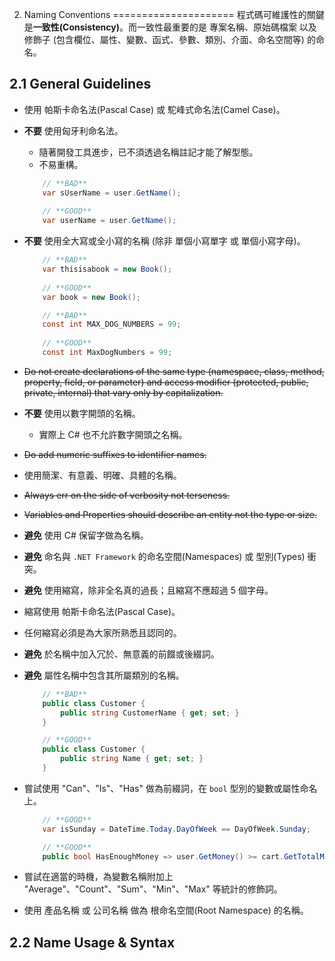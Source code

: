 2. Naming Conventions
=====================
程式碼可維護性的關鍵是**一致性(Consistency)**。而一致性最重要的是 專案名稱、原始碼檔案 以及 修飾子 (包含欄位、屬性、變數、函式、參數、類別、介面、命名空間等) 的命名。

2.1 General Guidelines
----------------------

- 使用 帕斯卡命名法(Pascal Case) 或 駝峰式命名法(Camel Case)。

- **不要** 使用匈牙利命名法。
    + 隨著開發工具進步，已不須透過名稱註記才能了解型態。
    + 不易重構。

    ```csharp
        // **BAD**
        var sUserName = user.GetName();
        
        // **GOOD**
        var userName = user.GetName();
    ```


- **不要** 使用全大寫或全小寫的名稱 (除非 單個小寫單字 或 單個小寫字母)。
    ```csharp
        // **BAD**
        var thisisabook = new Book();
        
        // **GOOD**
        var book = new Book();
    ```

    ```csharp
        // **BAD**
        const int MAX_DOG_NUMBERS = 99;
        
        // **GOOD**
        const int MaxDogNumbers = 99;
    ```


- ~~Do not create declarations of the same type (namespace, class, method, property, field, or parameter) and access modifier (protected, public, private, internal) that vary only by capitalization.~~

- **不要** 使用以數字開頭的名稱。
    + 實際上 C# 也不允許數字開頭之名稱。

- ~~Do add numeric suffixes to identifier names.~~

- 使用簡潔、有意義、明確、具體的名稱。

- ~~Always err on the side of verbosity not terseness.~~

- ~~Variables and Properties should describe an entity not the type or size.~~

- **避免** 使用 C# 保留字做為名稱。

- **避免** 命名與 `.NET Framework` 的命名空間(Namespaces) 或 型別(Types) 衝突。

- **避免** 使用縮寫，除非全名真的過長；且縮寫不應超過 5 個字母。

- 縮寫使用 帕斯卡命名法(Pascal Case)。

- 任何縮寫必須是為大家所熟悉且認同的。

- **避免** 於名稱中加入冗於、無意義的前餟或後綴詞。

- **避免** 屬性名稱中包含其所屬類別的名稱。

    ```csharp
        // **BAD**
        public class Customer {
            public string CustomerName { get; set; }
        }

        // **GOOD**
        public class Customer {
            public string Name { get; set; }
        }
    ```


- 嘗試使用 "Can"、"Is"、"Has" 做為前綴詞，在 `bool` 型別的變數或屬性命名上。

    ```csharp
        // **GOOD**
        var isSunday = DateTime.Today.DayOfWeek == DayOfWeek.Sunday;

        // **GOOD**
        public bool HasEnoughMoney => user.GetMoney() >= cart.GetTotalMoney();
    ```


- 嘗試在適當的時機，為變數名稱附加上 "Average"、"Count"、"Sum"、"Min"、"Max" 等統計的修飾詞。

- 使用 產品名稱 或 公司名稱 做為 根命名空間(Root Namespace) 的名稱。


2.2 Name Usage & Syntax
-----------------------





